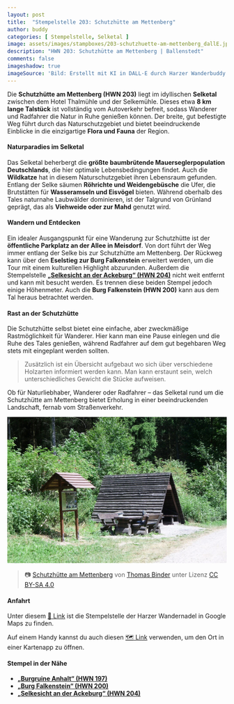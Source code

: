```yaml
---
layout: post
title:  "Stempelstelle 203: Schutzhütte am Mettenberg"
author: buddy
categories: [ Stempelstelle, Selketal ]
image: assets/images/stampboxes/203-schutzhuette-am-mettenberg_dallE.jpg
description: "HWN 203: Schutzhütte am Mettenberg | Ballenstedt"
comments: false
imageshadow: true
imageSource: 'Bild: Erstellt mit KI in DALL·E durch Harzer Wanderbuddy'
---
```



Die **Schutzhütte am Mettenberg (HWN 203)** liegt im idyllischen **Selketal** zwischen dem Hotel Thalmühle und der Selkemühle. Dieses etwa **8 km lange Talstück** ist vollständig vom Autoverkehr befreit, sodass Wanderer und Radfahrer die Natur in Ruhe genießen können. Der breite, gut befestigte Weg führt durch das Naturschutzgebiet und bietet beeindruckende Einblicke in die einzigartige **Flora und Fauna** der Region.


#### Naturparadies im Selketal

Das Selketal beherbergt die **größte baumbrütende Mauerseglerpopulation Deutschlands**, die hier optimale Lebensbedingungen findet. Auch die **Wildkatze** hat in diesem Naturschutzgebiet ihren Lebensraum gefunden. Entlang der Selke säumen **Röhrichte und Weidengebüsche** die Ufer, die Brutstätten für **Wasseramseln und Eisvögel** bieten. Während oberhalb des Tales naturnahe Laubwälder dominieren, ist der Talgrund von Grünland geprägt, das als **Viehweide oder zur Mahd** genutzt wird.

#### Wandern und Entdecken

Ein idealer Ausgangspunkt für eine Wanderung zur Schutzhütte ist der **öffentliche Parkplatz an der Allee in Meisdorf**. Von dort führt der Weg immer entlang der Selke bis zur Schutzhütte am Mettenberg. Der Rückweg kann über den **Eselstieg zur Burg Falkenstein** erweitert werden, um die Tour mit einem kulturellen Highlight abzurunden.
Außerdem die Stempelstelle [**„Selkesicht an der Ackeburg“ (HWN 204)**](/stempelstelle-204-selkesicht-an-der-ackeburg) nicht weit entfernt und kann mit besucht werden. Es trennen diese beiden Stempel jedoch einige Höhenmeter. Auch die **Burg Falkenstein (HWN 200)** kann aus dem Tal heraus betrachtet werden.

#### Rast an der Schutzhütte

Die Schutzhütte selbst bietet eine einfache, aber zweckmäßige Rastmöglichkeit für Wanderer. Hier kann man eine Pause einlegen und die Ruhe des Tales genießen, während Radfahrer auf dem gut begehbaren Weg stets mit eingeplant werden sollten.

> Zusätzlich ist ein Übersicht aufgebaut wo sich über verschiedene Holzarten informiert werden kann. Man kann erstaunt sein, welch unterschiedliches Gewicht die Stücke aufweisen.

Ob für Naturliebhaber, Wanderer oder Radfahrer – das Selketal rund um die Schutzhütte am Mettenberg bietet Erholung in einer beeindruckenden Landschaft, fernab vom Straßenverkehr.

![Schutzhütte am Mettenberg](/assets/images/stampboxes/203-schutzhuette-am-mettenberg.jpg "HWN 203 - Schutzhütte am Mettenberg")
>📷 [Schutzhütte am Mettenberg](https://commons.wikimedia.org/wiki/File:Schutzh%C3%BCtte_am_Mettenberg.jpg) von <a href="//commons.wikimedia.org/wiki/User:B.Thomas95" title="User:B.Thomas95">Thomas Binder</a> unter Lizenz [CC BY-SA 4.0](https://creativecommons.org/licenses/by-sa/4.0)

#### Anfahrt

Unter diesem [📍 Link](https://www.google.com/maps/dir/?api=1&origin=&destination=51.67912%2C%2011.23257) ist die Stempelstelle der Harzer Wandernadel in Google Maps zu finden.

<div class="android-only">
  Auf einem Handy kannst du auch diesen 
  <a href="geo:51.67912,11.23257">🗺️ Link</a> 
  verwenden, um den Ort in einer Kartenapp zu öffnen.
  <p></p>
</div>

#### Stempel in der Nähe

- [**„Burgruine Anhalt“ (HWN 197)**](/stempelstelle-197-burgruine-anhalt)
- [**„Burg Falkenstein“ (HWN 200)**](/stempelstelle-200-burg-falkenstein)
- [**„Selkesicht an der Ackeburg“ (HWN 204)**](/stempelstelle-204-selkesicht-an-der-ackeburg)
